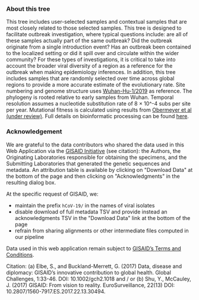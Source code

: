 ### About this tree
This tree includes user-selected samples and contextual samples that are most closely related to those selected samples. This tree is designed to facilitate outbreak investigation, where typical questions include: are all of these samples actually part of the same outbreak? Did the outbreak originate from a single introduction event? Has an outbreak been contained to the localized setting or did it spill over and circulate within the wider community? For these types of investigations, it is critical to take into account the broader viral diversity of a region as a reference for the outbreak when making epidemiology inferences. In addition, this tree includes samples that are randomly selected over time across global regions to provide a more accurate estimate of the evolutionary rate.
Site numbering and genome structure uses [Wuhan-Hu-1/2019](https://www.ncbi.nlm.nih.gov/nuccore/MN908947) as reference. The phylogeny is rooted relative to early samples from Wuhan. Temporal resolution assumes a nucleotide substitution rate of 8 &times; 10^-4 subs per site per year. Mutational fitness is calculated using results from [Obermeyer et al (under review)](https://www.medrxiv.org/content/10.1101/2021.09.07.21263228v1). Full details on bioinformatic processing can be found [here](https://github.com/nextstrain/ncov).

### Acknowledgement
We are grateful to the data contributors who shared the data used in this Web Application via the [GISAID Initiative](https://gisaid.org) (see citation): the Authors, the Originating Laboratories responsible for obtaining the specimens, and the Submitting Laboratories that generated the genetic sequences and metadata. An attribution table is available by clicking on "Download Data" at the bottom of the page and then clicking on "Acknowledgments" in the resulting dialog box.

At the specific request of GISAID, we:
 - maintain the prefix `hCoV-19/` in the names of viral isolates
 - disable download of full metadata TSV and provide instead an acknowledgments TSV in the "Download Data" link at the bottom of the page
 - refrain from sharing alignments or other intermediate files computed in our pipeline

Data used in this web application remain subject to [GISAID’s Terms and Conditions](http://www.gisaid.org/DAA/).

Citation: (a) Elbe, S., and Buckland-Merrett, G. (2017) Data, disease and diplomacy: GISAID’s innovative contribution to global health. Global Challenges, 1:33-46. DOI: 10.1002/gch2.1018 and / or (b) Shu, Y., McCauley, J. (2017) GISAID: From vision to reality. EuroSurveillance, 22(13) DOI: 10.2807/1560-7917.ES.2017.22.13.30494.
